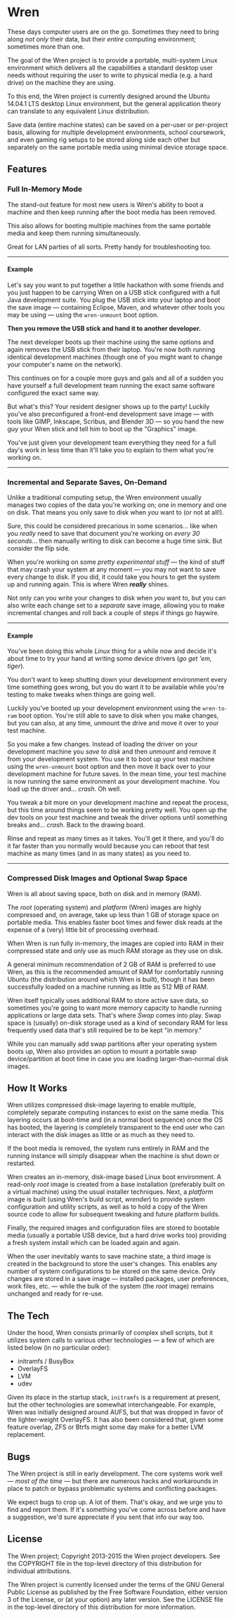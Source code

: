# Wren

These days computer users are on the go. Sometimes they need to bring along *not only* their data, but their *entire* computing environment; sometimes more than one.

The goal of the Wren project is to provide a portable, multi-system Linux environment which delivers all the capabilities a standard desktop user needs without requiring the user to write to physical media (e.g. a hard drive) on the machine they are using.

To this end, the Wren project is currently designed around the Ubuntu 14.04.1 LTS desktop Linux environment, but the general application theory can translate to any equivalent Linux distribution.

Save data (entire machine states) can be saved on a per-user or per-project basis, allowing for multiple development environments, school coursework, and even gaming rig setups to be stored along side each other but separately on the same portable media using minimal device storage space.

## Features

### Full In-Memory Mode

The stand-out feature for most new users is Wren's ability to boot a machine and then keep running after the boot media has been removed.

This also allows for booting multiple machines from the same portable media and keep them running simultaneously.

Great for LAN parties of all sorts. Pretty handy for troubleshooting too.

---

#### Example

Let's say you want to put together a little hackathon with some friends and you just happen to be carrying Wren on a USB stick configured with a full Java development suite. You plug the USB stick into your laptop and boot the save image — containing Eclipse, Maven, and whatever other tools you may be using — using the `wren-unmount` boot option.

**Then you remove the USB stick and hand it to another developer.**

The next developer boots up their machine using the same options and again removes the USB stick from their laptop. You're now both running identical development machines (though one of you might want to change your computer's name on the network).

This continues on for a couple more guys and gals and all of a sudden you have yourself a full development team running the exact same software configured the exact same way.

But what's this? Your resident designer shows up to the party! Luckily you've also preconfigured a front-end development save image — with tools like GIMP, Inkscape, Scribus, and Blender 3D — so you hand the new guy your Wren stick and tell him to boot up the "Graphics" image.

You've just given your development team everything they need for a full day's work in less time than it'll take you to explain to them what you're working on.

---

### Incremental and Separate Saves, On-Demand

Unlike a traditional computing setup, the Wren environment usually manages two copies of the data you're working on; one in memory and one on disk. That means you only save to disk when *you* want to (or not at all!).

Sure, this could be considered precarious in some scenarios... like when you *really* need to save that document you're working on *every 30 seconds*... then manually writing to disk can become a huge time sink. But consider the flip side.

When you're working on some *pretty experimental stuff* — the kind of stuff that may crash your system at any moment — you may not want to save every change to disk. If you did, it could take you hours to get the system up and running again. This is where Wren ***really*** shines.

Not only can you write your changes to disk when *you* want to, but you can also write each change set to a *separate* save image, allowing you to make incremental changes and roll back a couple of steps if things go haywire.

---

#### Example

You've been doing this whole *Linux* thing for a while now and decide it's about time to try your hand at writing some device drivers (*go get 'em, tiger*).

You don't want to keep shutting down your development environment every time something goes wrong, but you do want it to be available while you're testing to make tweaks when things are going well.

Luckily you've booted up your development environment using the `wren-to-ram` boot option. You're still able to save to disk when you make changes, but you can also, at any time, unmount the drive and move it over to your test machine.

So you make a few changes. Instead of loading the driver on your development machine you *save to disk* and then *unmount* and remove it from your development system. You use it to boot up your test machine using the `wren-unmount` boot option and then move it back over to your development machine for future saves. In the mean time, your test machine is now running the same environment as your development machine. You load up the driver and... *crash*. Oh well.

You tweak a bit more on your development machine and repeat the process, but this time around things seem to be working pretty well. You open up the dev tools on your test machine and tweak the driver options until something breaks and... *crash*. Back to the drawing board.

Rinse and repeat as many times as it takes. You'll get it there, and you'll do it far faster than you normally would because you can reboot that test machine as many times (and in as many states) as you need to.

---

### Compressed Disk Images and Optional Swap Space

Wren is all about saving space, both on disk and in memory (RAM).

The *root* (operating system) and *platform* (Wren) images are highly compressed and, on average, take up less than 1 GB of storage space on portable media. This enables faster boot times and fewer disk reads at the expense of a (very) little bit of processing overhead.

When Wren is run fully in-memory, the images are copied into RAM in their compressed state and only use as much RAM storage as they use on disk.

A general minimum recommendation of 2 GB of RAM is preferred to use Wren, as this is the recommended amount of RAM for comfortably running Ubuntu (the distribution around which Wren is built), though it has been successfully loaded on a machine running as little as 512 MB of RAM.

Wren itself typically uses additional RAM to store active save data, so sometimes you're going to want more memory capacity to handle running applications or large data sets. That's where *Swap* comes into play. Swap space is (usually) on-disk storage used as a kind of secondary RAM for less frequently used data that's still required be to be kept "in memory."

While you can manually add swap partitions after your operating system boots up, Wren also provides an option to mount a portable swap device/partition at boot time in case you are loading larger-than-normal disk images.

## How It Works

Wren utilizes compressed disk-image layering to enable multiple, completely separate computing instances to exist on the same media. This layering occurs at boot-time and (in a normal boot sequence) once the OS has booted, the layering is completely transparent to the end user who can interact with the disk images as little or as much as they need to.

If the boot media is removed, the system runs entirely in RAM and the running instance will simply disappear when the machine is shut down or restarted.

Wren creates an in-memory, disk-image based Linux boot environment. A read-only *root* image is created from a base installation (preferably built on a virtual machine) using the usual installer techniques. Next, a *platform* image is built (using Wren's build script, *wrender*) to provide system configuration and utility scripts, as well as to hold a copy of the Wren source code to allow for subsequent tweaking and future platform builds.

Finally, the required images and configuration files are stored to bootable media (usually a portable USB device, but a hard drive works too) providing a fresh system install which can be loaded again and again.

When the user inevitably wants to save machine state, a third image is created in the background to store the user's changes. This enables any number of system configurations to be stored on the same device. Only changes are stored in a save image — installed packages, user preferences, work files, etc. — while the bulk of the system (the *root* image) remains unchanged and ready for re-use.

## The Tech

Under the hood, Wren consists primarily of complex shell scripts, but it utilizes system calls to various other technologies — a few of which are listed below (in no particular order):

* initramfs / BusyBox
* OverlayFS
* LVM
* udev

Given its place in the startup stack, `initramfs` is a requirement at present, but the other technologies are somewhat interchangeable. For example, Wren was initially designed around AUFS, but that was dropped in favor of the lighter-weight OverlayFS. It has also been considered that, given some feature overlap, ZFS or Btrfs might some day make for a better LVM replacement.

## Bugs

The Wren project is still in early development. The core systems work well — *most of the time* — but there are numerous hacks and workarounds in place to patch or bypass problematic systems and conflicting packages.

We expect bugs to crop up. A lot of them. That's okay, and we urge you to find and report them. If it's something you've come across before and have a suggestion, we'd sure appreciate if you sent that info our way too.

## License

The Wren project; Copyright 2013-2015 the Wren project developers.
See the COPYRIGHT file in the top-level directory of this distribution
for individual attributions.

The Wren project is currently licensed under the terms of the
GNU General Public License as published by the Free Software Foundation,
either version 3 of the License, or (at your option) any later version. See the LICENSE file in the top-level directory of this distribution for more information.
